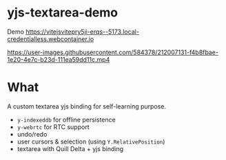 # yjs-textarea-demo

Demo https://vitejsvitepry5ji-erqs--5173.local-credentialless.webcontainer.io

https://user-images.githubusercontent.com/584378/212007131-f4b8fbae-1e20-4e7c-b23d-111ea59dd11c.mp4


# What

A custom textarea yjs binding for self-learning purpose.

- `y-indexeddb` for offline persistence
- `y-webrtc` for RTC support
- undo/redo
- user cursors & selection (using `Y.RelativePosition`)
- textarea with Quill Delta + yjs binding
